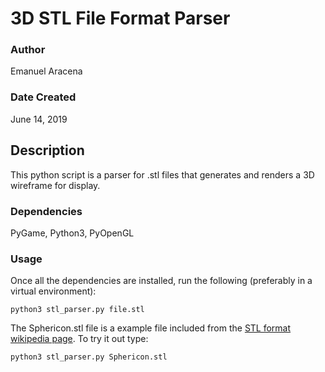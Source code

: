 # 3D STL File Format Parser
### Author
Emanuel Aracena

### Date Created
June 14, 2019

## Description
This python script is a parser for .stl files that generates and renders a 3D wireframe for display.
### Dependencies
PyGame, Python3, PyOpenGL
### Usage
Once all the dependencies are installed, run the following (preferably in a virtual environment):

`python3 stl_parser.py file.stl`

The Sphericon.stl file is a example file included from the [STL format wikipedia page](https://en.wikipedia.org/wiki/STL_%28file_format%29). 
To try it out type:

`python3 stl_parser.py Sphericon.stl`
